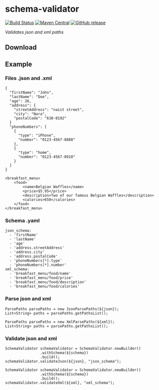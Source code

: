 # schema-validator

[![Build Status](https://travis-ci.org/makintsian/schema-validator.svg?branch=master)](https://travis-ci.org/makintsian/schema-validator)
[![Maven Central](https://maven-badges.herokuapp.com/maven-central/com.github.makintsian/schema-validator/badge.svg)](https://maven-badges.herokuapp.com/maven-central/com.github.makintsian/schema-validator/)
[![GitHub release](https://img.shields.io/github/release/makintsian/schema-validator.svg)](https://github.com/makintsian/schema-validator/releases)

_Validates json and xml paths_

## Download

## Example

### Files .json and .xml

```
{
  "firstName": "John",
  "lastName": "Doe",
  "age": 26,
  "address": {
    "streetAddress": "naist street",
    "city": "Nara",
    "postalCode": "630-0192"
  }
  "phoneNumbers": [
    {
      "type": "iPhone",
      "number": "0123-4567-8888"
    },
    {
      "type": "home",
      "number": "0123-4567-8910"
    }
  ]
}
```

```
<breakfast_menu>
    <food>
        <name>Belgian Waffles</name>
        <price>$5.95</price>
        <description>Two of our famous Belgian Waffles</description>
        <calories>650</calories>
    </food>
</breakfast_menu>
```

### Schema .yaml

```
json_schema:
  - 'firstName'
  - 'lastName'
  - 'age'
  - 'address.streetAddress'
  - 'address.city'
  - 'address.postalCode'
  - 'phoneNumbers[*].type'
  - 'phoneNumbers[*].number'
xml_schema:
  - 'breakfast_menu/food/name'
  - 'breakfast_menu/food/price'
  - 'breakfast_menu/food/description'
  - 'breakfast_menu/food/calories'
```

### Parse json and xml

```
ParsePaths parsePaths = new JsonParsePaths(${json});
List<String> paths = parsePaths.getPathsList();
```

```
ParsePaths parsePaths = new XmlParsePaths(${xml});
List<String> paths = parsePaths.getPathsList();
```

### Validate json and xml

```
SchemaValidator schemaValidator = SchemaValidator.newBuilder()
                .withSchema(${schema})
                .build();
schemaValidator.validateJson(${json}, "json_schema");
```

```
SchemaValidator schemaValidator = SchemaValidator.newBuilder()
                .withSchema(${schema})
                .build();
schemaValidator.validateXml(${xml}, "xml_schema");
```